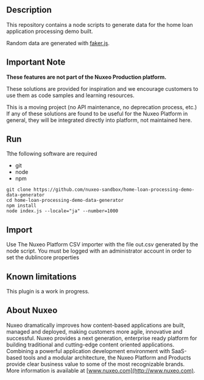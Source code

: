 ## Description
This repository contains a node scripts to generate data for the home loan application processing demo built.

Random data are generated with [faker.js](https://github.com/marak/Faker.js/).

## Important Note

**These features are not part of the Nuxeo Production platform.**

These solutions are provided for inspiration and we encourage customers to use them as code samples and learning resources.

This is a moving project (no API maintenance, no deprecation process, etc.) If any of these solutions are found to be useful for the Nuxeo Platform in general, they will be integrated directly into platform, not maintained here.

## Run
Tthe following software are required
- git
- node
- npm

```
git clone https://github.com/nuxeo-sandbox/home-loan-processing-demo-data-generator
cd home-loan-processing-demo-data-generator
npm install
node index.js --locale="ja" --number=1000
```

## Import
Use The Nuxeo Platform CSV importer with the file out.csv generated by the node script. You must be logged with an administrator account in order to set the dublincore properties


## Known limitations
This plugin is a work in progress.

## About Nuxeo
Nuxeo dramatically improves how content-based applications are built, managed and deployed, making customers more agile, innovative and successful. Nuxeo provides a next generation, enterprise ready platform for building traditional and cutting-edge content oriented applications. Combining a powerful application development environment with SaaS-based tools and a modular architecture, the Nuxeo Platform and Products provide clear business value to some of the most recognizable brands. More information is available at [www.nuxeo.com](http://www.nuxeo.com).
